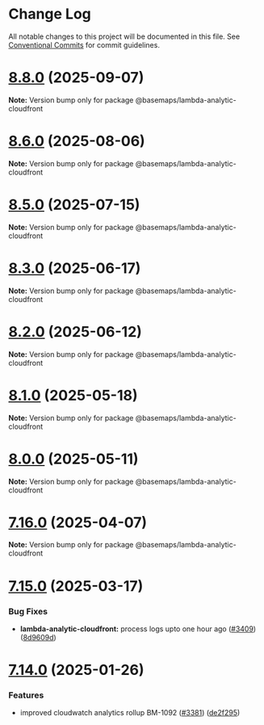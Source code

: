 # Change Log

All notable changes to this project will be documented in this file.
See [Conventional Commits](https://conventionalcommits.org) for commit guidelines.

# [8.8.0](https://github.com/linz/basemaps/compare/v8.7.0...v8.8.0) (2025-09-07)

**Note:** Version bump only for package @basemaps/lambda-analytic-cloudfront





# [8.6.0](https://github.com/linz/basemaps/compare/v8.5.0...v8.6.0) (2025-08-06)

**Note:** Version bump only for package @basemaps/lambda-analytic-cloudfront





# [8.5.0](https://github.com/linz/basemaps/compare/v8.4.0...v8.5.0) (2025-07-15)

**Note:** Version bump only for package @basemaps/lambda-analytic-cloudfront





# [8.3.0](https://github.com/linz/basemaps/compare/v8.2.0...v8.3.0) (2025-06-17)

**Note:** Version bump only for package @basemaps/lambda-analytic-cloudfront





# [8.2.0](https://github.com/linz/basemaps/compare/v8.1.0...v8.2.0) (2025-06-12)

**Note:** Version bump only for package @basemaps/lambda-analytic-cloudfront





# [8.1.0](https://github.com/linz/basemaps/compare/v8.0.0...v8.1.0) (2025-05-18)

**Note:** Version bump only for package @basemaps/lambda-analytic-cloudfront





# [8.0.0](https://github.com/linz/basemaps/compare/v7.17.0...v8.0.0) (2025-05-11)

**Note:** Version bump only for package @basemaps/lambda-analytic-cloudfront





# [7.16.0](https://github.com/linz/basemaps/compare/v7.15.1...v7.16.0) (2025-04-07)

**Note:** Version bump only for package @basemaps/lambda-analytic-cloudfront





# [7.15.0](https://github.com/linz/basemaps/compare/v7.14.0...v7.15.0) (2025-03-17)


### Bug Fixes

* **lambda-analytic-cloudfront:** process logs upto one hour ago ([#3409](https://github.com/linz/basemaps/issues/3409)) ([8d9609d](https://github.com/linz/basemaps/commit/8d9609d01040c82669dca4b1758fbd2103c35f6d))





# [7.14.0](https://github.com/linz/basemaps/compare/v7.13.0...v7.14.0) (2025-01-26)


### Features

* improved cloudwatch analytics rollup BM-1092 ([#3381](https://github.com/linz/basemaps/issues/3381)) ([de2f295](https://github.com/linz/basemaps/commit/de2f2958c337864115d44e320f1fd3cce17bd8d2))
